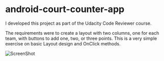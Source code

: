 # android-court-counter-app

I developed this project as part of the Udacity Code Reviewer course.

The requirements were to create a layout with two columns, one for each team, with buttons to add one, two, or three points. This is a very simple exercise on basic Layout design and OnClick methods.

![ScreenShot](http://throw.rocks/android-projects/court-counter/android-court-counter.png)

